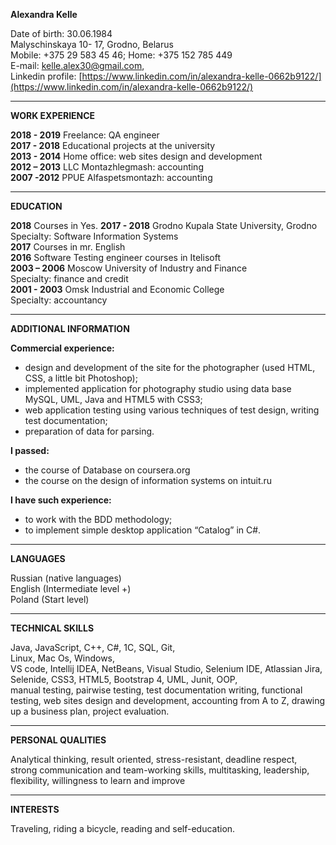 **Alexandra Kelle**

Date of birth: 30.06.1984  
Malyschinskaya 10- 17, Grodno, Belarus  
Mobile: +375 29 583 45 46; Home: +375 152 785 449  
E-mail: kelle.alex30@gmail.com,  
Linkedin profile: [https://www.linkedin.com/in/alexandra-kelle-0662b9122/](https://www.linkedin.com/in/alexandra-kelle-0662b9122/)

***  
**WORK EXPERIENCE**

**2018 - 2019**  Freelance: QA engineer  
**2017 - 2018**  Educational projects at the university  
**2013 - 2014**  Home office: web sites design and development  
**2012 – 2013**  LLC Montazhlegmash: accounting  
**2007 -2012** PPUE Alfaspetsmontazh: accounting

***  
**EDUCATION**  

**2018** Courses in Yes. 
**2017 - 2018** Grodno Kupala State University, Grodno  
Specialty: Software Information Systems  
**2017** Courses in mr. English  
**2016** Software Testing engineer courses in Itelisoft  
**2003 – 2006** Moscow University of Industry and Finance  
Specialty: finance and credit  
**2001 - 2003** Omsk Industrial and Economic College  
Specialty: accountancy  

***  
**ADDITIONAL INFORMATION**  

**Commercial experience:**  
-  design and development of the site for the photographer (used HTML, CSS, a little bit Photoshop);  
  - implemented application for photography studio using data base MySQL, UML, Java and HTML5 with CSS3;  
  - web application testing using various techniques of test design, writing test documentation;  
  - preparation of data for parsing.  
  
**I passed:** 
  - the course of Database on coursera.org  
  - the course on the design of information systems on intuit.ru  

**I have such experience:**  
- to work with the BDD methodology;  
- to implement simple desktop application “Catalog” in C#.

***  
**LANGUAGES**  

Russian (native languages)  
English (Intermediate level +)  
Poland (Start level)  

***  
**TECHNICAL SKILLS**   

Java, JavaScript, C++, C#, 1C, SQL, Git,   
Linux, Mac Os, Windows,  
VS code, Intellij IDEA, NetBeans, Visual Studio, Selenium IDE, Atlassian Jira,  
Selenide, CSS3, HTML5, Bootstrap 4, UML, Junit, OOP,   
manual testing, pairwise testing, test documentation writing, functional testing, web sites design and development, accounting from A to Z, drawing up a business plan, project evaluation.  

***  
**PERSONAL QUALITIES**  

Analytical thinking, result oriented, stress-resistant, deadline respect, strong communication and team-working skills, multitasking, leadership, flexibility, willingness to learn and improve  

***  
**INTERESTS**  

Traveling, riding a bicycle, reading and self-education.